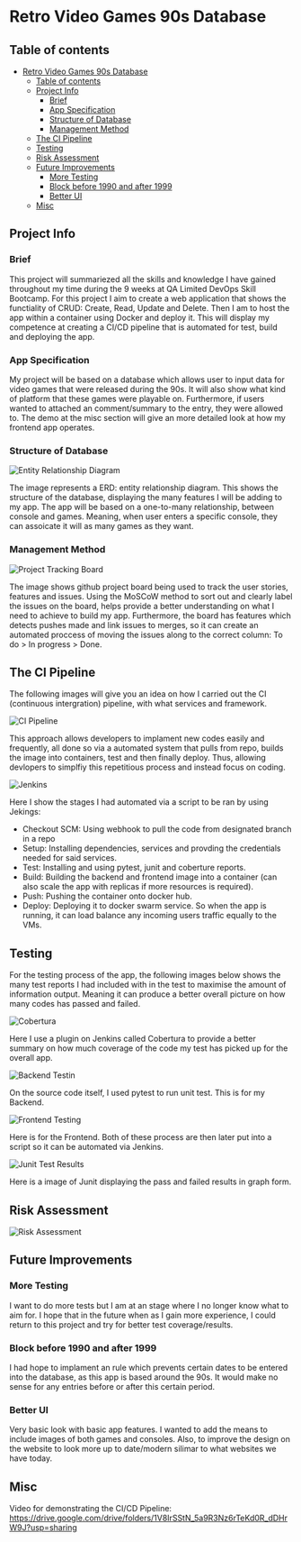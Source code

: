 # Retro Video Games 90s Database

## Table of contents
- [Retro Video Games 90s Database](#retro-video-games-90s-database)
  - [Table of contents](#table-of-contents)
  - [Project Info](#project-info)
    - [Brief](#brief)
    - [App Specification](#app-specification)
    - [Structure of Database](#structure-of-database)
    - [Management Method](#management-method)
  - [The CI Pipeline](#the-ci-pipeline)
  - [Testing](#testing)
  - [Risk Assessment](#risk-assessment)
  - [Future Improvements](#future-improvements)
    - [More Testing](#more-testing)
    - [Block before 1990 and after 1999](#block-before-1990-and-after-1999)
    - [Better UI](#better-ui)
  - [Misc](#misc)

## Project Info
### Brief
This project will summariezed all the skills and knowledge I have gained throughout my time during the 9 weeks at QA Limited DevOps Skill Bootcamp. For this project I aim to create a web application that shows the functiality of CRUD: Create, Read, Update and Delete. Then I am to host the app within a container using Docker and deploy it. This will display my competence at creating a CI/CD pipeline that is automated for test, build and deploying the app.

### App Specification
My project will be based on a database which allows user to input data for video games that were released during the 90s. It will also show what kind of platform that these games were playable on. Furthermore, if users wanted to attached an comment/summary to the entry, they were allowed to. The demo at the misc section will give an more detailed look at how my frontend app operates.

### Structure of Database

![Entity Relationship Diagram](https://imgur.com/eC5iRfd.jpg)

The image represents a ERD: entity relationship diagram. This shows the structure of the database, displaying the many features I will be adding to my app. The app will be based on a one-to-many relationship, between console and games. Meaning, when user enters a specific console, they can assoicate it will as many games as they want.

### Management Method

![Project Tracking Board](https://imgur.com/8bN9cyv.jpg)

The image shows github project board being used to track the user stories, features and issues. Using the MoSCoW method to sort out and clearly label the issues on the board, helps provide a better understanding on what I need to achieve to build my app. Furthermore, the board has features which detects pushes made and link issues to merges, so it can create an automated proccess of moving the issues along to the correct column: To do > In progress > Done.


## The CI Pipeline

The following images will give you an idea on how I carried out the CI (continuous intergration) pipeline, with what services and framework.

![CI Pipeline](https://imgur.com/DZtmRqW.jpg)

This approach allows developers to implament new codes easily and frequently, all done so via a automated system that pulls from repo, builds the image into containers, test and then finally deploy. Thus, allowing devlopers to simplfiy this repetitious process and instead focus on coding.

![Jenkins](https://imgur.com/vEQTGSr.jpg)

Here I show the stages I had automated via a script to be ran by using Jekings:
* Checkout SCM: Using webhook to pull the code from designated branch in a repo
* Setup: Installing dependencies, services and provding the credentials needed for said services.
* Test: Installing and using pytest, junit and coberture reports.
* Build: Building the backend and frontend image into a container (can also scale the app with replicas if more resources is required). 
* Push: Pushing the container onto docker hub.
* Deploy: Deploying it to docker swarm service. So when the app is running, it can load balance any incoming users traffic equally to the VMs.

## Testing
For the testing process of the app, the following images below shows the many test reports I had included with in the test to maximise the amount of information output. Meaning it can produce a better overall picture on how many codes has passed and failed.

![Cobertura](https://imgur.com/v0FHiPT.jpg)

Here I use a plugin on Jenkins called Cobertura to provide a better summary on how much coverage of the code my test has picked up for the overall app.

![Backend Testin](https://imgur.com/Icz9RHy.jpg)

On the source code itself, I used pytest to run unit test. This is for my Backend.

![Frontend Testing](https://imgur.com/0tkFg1w.jpg)

Here is for the Frontend. Both of these process are then later put into a script so it can be automated via Jenkins.

![Junit Test Results](https://imgur.com/OGydIDE.jpg)

Here is a image of Junit displaying the pass and failed results in graph form.
## Risk Assessment

![Risk Assessment](https://imgur.com/Xzo4fUL.jpg)

## Future Improvements
### More Testing


I want to do more tests but I am at an stage where I no longer know what to aim for. I hope that in the future when as I gain more experience, I could return to this project and try for better test coverage/results.

### Block before 1990 and after 1999

I had hope to implament an rule which prevents certain dates to be entered into the database, as this app is based around the 90s. It would make no sense for any entries before or after this certain period.

### Better UI

Very basic look with basic app features. I wanted to add the means to include images of both games and consoles. Also, to improve the design on the website to look more up to date/modern silimar to what websites we have today.


## Misc
Video for demonstrating the CI/CD Pipeline:
https://drive.google.com/drive/folders/1V8IrSStN_5a9R3Nz6rTeKd0R_dDHrW9J?usp=sharing
